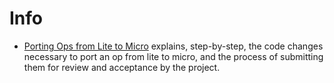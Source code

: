 # Info

*   [Porting Ops from Lite to Micro](./PORTING.md) explains, step-by-step, the
    code changes necessary to port an op from lite to micro, and the process of
    submitting them for review and acceptance by the project.
